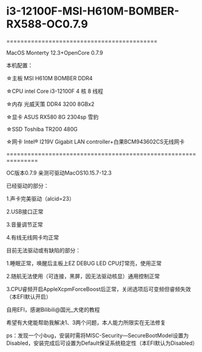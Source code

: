 # i3-12100F-MSI-H610M-BOMBER-RX588-OC0.7.9
===========================================   

MacOS Monterty 12.3+OpenCore 0.7.9   

本机配置：      

☆主板 MSI H610M BOMBER DDR4   

☆CPU intel Core i3-12100F 4 核 8 线程   

☆内存 光威天策 DDR4 3200 8GBx2   

☆显卡 ASUS RX580 8G 2304sp 雪豹   

☆SSD Toshiba TR200 480G   

☆网卡	Intel® I219V Gigabit LAN controller+白果BCM943602CS无线网卡     

===============================================================   

OC版本0.7.9 亲测可驱动MacOS10.15.7-12.3   

已经驱动的部分：   

1.声卡完美驱动（alcid=23）   

2.USB接口正常   

3.音量调节正常   

4.有线无线网卡均正常   

目前无法驱动或有缺陷的部分：   

1.睡眠正常，唤醒后主板上EZ DEBUG LED CPU灯常亮，使用正常   

2.随航无法使用（可连接，黑屏，因无法驱动核显）通用控制正常   

3.CPU睿频开启AppleXcpmForceBoost后正常，关闭选项后可变频但睿频失效（本EFI默认开启）   

自用EFI，感谢Bilibili@国光_大佬的教程   

希望有大佬能帮助我解决1、3两个问题，本人能力所限实在无法修复

ps：发现一个小bug，安装时需将MISC-Security—SecureBootModel设置为Disabled，安装完成后可设置为Default保证系统稳定性（本EFI默认为Disabled）

